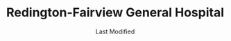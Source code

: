 ---
layout: location-page
date: Last Modified
description: "Local COVID-19 testing is available at Redington-Fairview General Hospital in Skowhegan, Maine, USA."
permalink: "locations/maine/skowhegan/redington-fairview-general-hospital/"
tags:
  - locations
  - maine
title: Redington-Fairview General Hospital
uniqueName: redington-fairview-general-hospital
state: Maine
stateAbbr: ME
hood: "Skowhegan"
address: "46 Fairview Ave"
city: "Skowhegan"
zip: "04976"
zipsNearby: "04406 04910 04535 04216 04911 04912 04210 04211 04212 04330 04332 04333 04336 04338 04401 04402 04530 04915 04917 04918 04217 04920 04614 04629 04549 04008 04410 04411 04412 04539 04921 04617 04642 04414 04415 04011 04219 04220 04416 04922 04923 04843 04847 04924 04221 04925 04418 04419 04420 04421 04422 04926 04927 04341 04928 04563 04543 04223 04929 04930 04224 04932 04426 04481 04342 04225 04226 04427 04227 04428 04429 04228 04933 04431 04230 04935 04234 04343 04605 04434 04936 04435 04937 04938 04940 04438 04941 04547 04344 04345 04346 04939 04236 04441 04485 04442 04443 04347 04444 04237 04942 04943 04238 04944 04448 04449 04848 04239 04262 04348 04450 04349 04947 04453 04263 04456 04240 04241 04243 04949 04849 04850 04250 04252 04350 04650 04253 04254 04255 04950 04351 04256 04551 04257 04461 04463 04258 04259 04951 04464 04952 04352 04553 04558 04953 04261 04955 04956 04555 04957 04958 04556 04853 04265 04954 04961 04266 04962 04353 04268 04963 04468 04964 04472 04469 04473 04474 04854 04270 04354 04965 04271 04475 04476 04966 04967 04969 04274 04970 04355 04357 04841 04846 04856 04564 04275 04276 04280 04971 04972 04479 04973 04974 04673 04975 04976 04978 04979 04358 04359 04281 04858 04859 04488 04489 04981 04982 04983 04984 04860 04861 04986 04086 04571 04987 04282 04862 04988 04989 04360 04572 04573 04864 04574 04901 04903 04284 04285 04287 04992 04985 04288 04289 04290 04291 04865 04292 04294 04363 04496 04364 04578 04579 04467" 
mapUrl: "http://maps.apple.com/?q=Redington-Fairview+General+Hospital&address=46+Fairview+Ave,Skowhegan,Maine,04976"
locationType: Drive-thru or walk-in
phone: "207-474-5121"
website: "undefined"
onlineBooking: undefined
closed: undefined
closedUpdate: June 30th, 2020
notes: "For high risk individuals. Must have fever and other symptoms."
days: Contact for hours of operation.
ctaMessage: Call 207-474-5121
ctaUrl: "tel:207-474-5121"
---